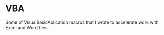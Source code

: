 # VBA
Some of VisualBasicAplication macros that I wrote to accelerate work with Excel and Word files
